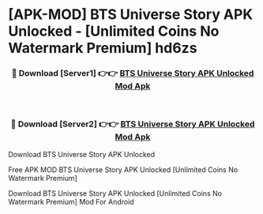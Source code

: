 # [APK-MOD] BTS Universe Story APK Unlocked - [Unlimited Coins No Watermark Premium] hd6zs



<div align="center">
<h3>🔴 Download [Server1] 👉👉 <a href="https://momento.my/?title=BTS_Universe_Story_APK_Unlocked">BTS Universe Story APK Unlocked Mod Apk</a></h3><br>

<h3>🔴 Download [Server2] 👉👉 <a href="https://momento.my/?title=BTS_Universe_Story_APK_Unlocked">BTS Universe Story APK Unlocked Mod Apk</a></h3>
</div>



Download BTS Universe Story APK Unlocked 

Free APK MOD BTS Universe Story APK Unlocked [Unlimited Coins No Watermark Premium]

Download BTS Universe Story APK Unlocked [Unlimited Coins No Watermark Premium] Mod For Android

